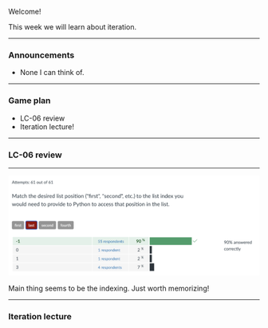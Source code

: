 Welcome!

This week we will learn about iteration.

---

### Announcements
- None I can think of.

---

### Game plan
- LC-06 review
- Iteration lecture!

---

### LC-06 review

---

![](../resources/Pasted%20image%2020220307230503.png)

Main thing seems to be the indexing. Just worth memorizing! 

---

### Iteration lecture